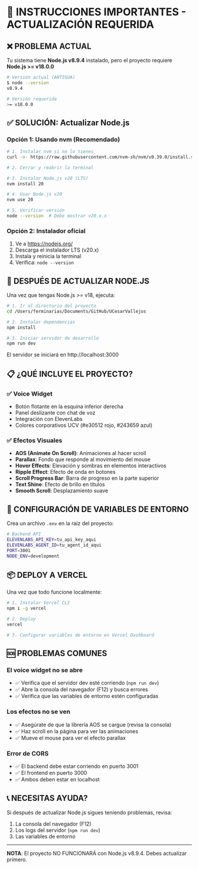 # 🚨 INSTRUCCIONES IMPORTANTES - ACTUALIZACIÓN REQUERIDA

## ❌ PROBLEMA ACTUAL

Tu sistema tiene **Node.js v8.9.4** instalado, pero el proyecto requiere **Node.js >= v18.0.0**

```bash
# Versión actual (ANTIGUA)
$ node --version
v8.9.4

# Versión requerida
>= v18.0.0
```

## ✅ SOLUCIÓN: Actualizar Node.js

### Opción 1: Usando nvm (Recomendado)

```bash
# 1. Instalar nvm si no lo tienes
curl -o- https://raw.githubusercontent.com/nvm-sh/nvm/v0.39.0/install.sh | bash

# 2. Cerrar y reabrir la terminal

# 3. Instalar Node.js v20 (LTS)
nvm install 20

# 4. Usar Node.js v20
nvm use 20

# 5. Verificar versión
node --version  # Debe mostrar v20.x.x
```

### Opción 2: Instalador oficial

1. Ve a https://nodejs.org/
2. Descarga el instalador LTS (v20.x)
3. Instala y reinicia la terminal
4. Verifica: `node --version`

## 🚀 DESPUÉS DE ACTUALIZAR NODE.JS

Una vez que tengas Node.js >= v18, ejecuta:

```bash
# 1. Ir al directorio del proyecto
cd /Users/ferminarias/Documents/GitHub/UCesarVallejos

# 2. Instalar dependencias
npm install

# 3. Iniciar servidor de desarrollo
npm run dev
```

El servidor se iniciará en http://localhost:3000

## 📋 ¿QUÉ INCLUYE EL PROYECTO?

### ✅ Voice Widget
- Botón flotante en la esquina inferior derecha
- Panel deslizante con chat de voz
- Integración con ElevenLabs
- Colores corporativos UCV (#e30512 rojo, #243659 azul)

### ✅ Efectos Visuales
- **AOS (Animate On Scroll)**: Animaciones al hacer scroll
- **Parallax**: Fondo que responde al movimiento del mouse
- **Hover Effects**: Elevación y sombras en elementos interactivos
- **Ripple Effect**: Efecto de onda en botones
- **Scroll Progress Bar**: Barra de progreso en la parte superior
- **Text Shine**: Efecto de brillo en títulos
- **Smooth Scroll**: Desplazamiento suave

## 🔧 CONFIGURACIÓN DE VARIABLES DE ENTORNO

Crea un archivo `.env` en la raíz del proyecto:

```bash
# Backend API
ELEVENLABS_API_KEY=tu_api_key_aqui
ELEVENLABS_AGENT_ID=tu_agent_id_aqui
PORT=3001
NODE_ENV=development
```

## 📦 DEPLOY A VERCEL

Una vez que todo funcione localmente:

```bash
# 1. Instalar Vercel CLI
npm i -g vercel

# 2. Deploy
vercel

# 3. Configurar variables de entorno en Vercel Dashboard
```

## 🆘 PROBLEMAS COMUNES

### El voice widget no se abre
- ✅ Verifica que el servidor dev esté corriendo (`npm run dev`)
- ✅ Abre la consola del navegador (F12) y busca errores
- ✅ Verifica que las variables de entorno estén configuradas

### Los efectos no se ven
- ✅ Asegúrate de que la librería AOS se cargue (revisa la consola)
- ✅ Haz scroll en la página para ver las animaciones
- ✅ Mueve el mouse para ver el efecto parallax

### Error de CORS
- ✅ El backend debe estar corriendo en puerto 3001
- ✅ El frontend en puerto 3000
- ✅ Ambos deben estar en localhost

## 📞 NECESITAS AYUDA?

Si después de actualizar Node.js sigues teniendo problemas, revisa:
1. La consola del navegador (F12)
2. Los logs del servidor (`npm run dev`)
3. Las variables de entorno

---

**NOTA**: El proyecto NO FUNCIONARÁ con Node.js v8.9.4. Debes actualizar primero.
